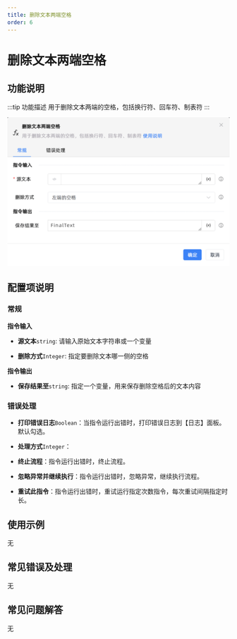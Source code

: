 ```yaml
---
title: 删除文本两端空格
order: 6
---
```


# 删除文本两端空格

## 功能说明

:::tip 功能描述
用于删除文本两端的空格，包括换行符、回车符、制表符
:::

![删除文本两端空格](../../../assets/删除文本两端空格_command.png)

## 配置项说明

### 常规

**指令输入**

- **源文本**`string`: 请输入原始文本字符串或一个变量

- **删除方式**`Integer`: 指定要删除文本哪一侧的空格


**指令输出**

- **保存结果至**`string`: 指定一个变量，用来保存删除空格后的文本内容

### 错误处理

- **打印错误日志**`Boolean`：当指令运行出错时，打印错误日志到【日志】面板。默认勾选。

- **处理方式**`Integer`：

 - **终止流程**：指令运行出错时，终止流程。

 - **忽略异常并继续执行**：指令运行出错时，忽略异常，继续执行流程。

 - **重试此指令**：指令运行出错时，重试运行指定次数指令，每次重试间隔指定时长。

## 使用示例
无

## 常见错误及处理

无

## 常见问题解答

无

